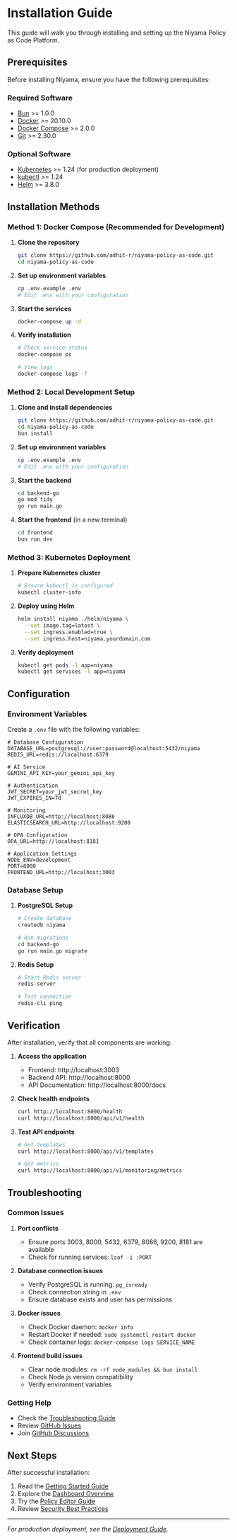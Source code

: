 # Installation Guide

This guide will walk you through installing and setting up the Niyama Policy as Code Platform.

## Prerequisites

Before installing Niyama, ensure you have the following prerequisites:

### Required Software
- [Bun](https://bun.sh) >= 1.0.0
- [Docker](https://docker.com) >= 20.10.0
- [Docker Compose](https://docs.docker.com/compose/) >= 2.0.0
- [Git](https://git-scm.com/) >= 2.30.0

### Optional Software
- [Kubernetes](https://kubernetes.io) >= 1.24 (for production deployment)
- [kubectl](https://kubernetes.io/docs/tasks/tools/) >= 1.24
- [Helm](https://helm.sh/) >= 3.8.0

## Installation Methods

### Method 1: Docker Compose (Recommended for Development)

1. **Clone the repository**
   ```bash
   git clone https://github.com/adhit-r/niyama-policy-as-code.git
   cd niyama-policy-as-code
   ```

2. **Set up environment variables**
   ```bash
   cp .env.example .env
   # Edit .env with your configuration
   ```

3. **Start the services**
   ```bash
   docker-compose up -d
   ```

4. **Verify installation**
   ```bash
   # Check service status
   docker-compose ps
   
   # View logs
   docker-compose logs -f
   ```

### Method 2: Local Development Setup

1. **Clone and install dependencies**
   ```bash
   git clone https://github.com/adhit-r/niyama-policy-as-code.git
   cd niyama-policy-as-code
   bun install
   ```

2. **Set up environment variables**
   ```bash
   cp .env.example .env
   # Edit .env with your configuration
   ```

3. **Start the backend**
   ```bash
   cd backend-go
   go mod tidy
   go run main.go
   ```

4. **Start the frontend** (in a new terminal)
   ```bash
   cd frontend
   bun run dev
   ```

### Method 3: Kubernetes Deployment

1. **Prepare Kubernetes cluster**
   ```bash
   # Ensure kubectl is configured
   kubectl cluster-info
   ```

2. **Deploy using Helm**
   ```bash
   helm install niyama ./helm/niyama \
     --set image.tag=latest \
     --set ingress.enabled=true \
     --set ingress.host=niyama.yourdomain.com
   ```

3. **Verify deployment**
   ```bash
   kubectl get pods -l app=niyama
   kubectl get services -l app=niyama
   ```

## Configuration

### Environment Variables

Create a `.env` file with the following variables:

```env
# Database Configuration
DATABASE_URL=postgresql://user:password@localhost:5432/niyama
REDIS_URL=redis://localhost:6379

# AI Service
GEMINI_API_KEY=your_gemini_api_key

# Authentication
JWT_SECRET=your_jwt_secret_key
JWT_EXPIRES_IN=7d

# Monitoring
INFLUXDB_URL=http://localhost:8086
ELASTICSEARCH_URL=http://localhost:9200

# OPA Configuration
OPA_URL=http://localhost:8181

# Application Settings
NODE_ENV=development
PORT=8000
FRONTEND_URL=http://localhost:3003
```

### Database Setup

1. **PostgreSQL Setup**
   ```bash
   # Create database
   createdb niyama
   
   # Run migrations
   cd backend-go
   go run main.go migrate
   ```

2. **Redis Setup**
   ```bash
   # Start Redis server
   redis-server
   
   # Test connection
   redis-cli ping
   ```

## Verification

After installation, verify that all components are working:

1. **Access the application**
   - Frontend: http://localhost:3003
   - Backend API: http://localhost:8000
   - API Documentation: http://localhost:8000/docs

2. **Check health endpoints**
   ```bash
   curl http://localhost:8000/health
   curl http://localhost:8000/api/v1/health
   ```

3. **Test API endpoints**
   ```bash
   # Get templates
   curl http://localhost:8000/api/v1/templates
   
   # Get metrics
   curl http://localhost:8000/api/v1/monitoring/metrics
   ```

## Troubleshooting

### Common Issues

1. **Port conflicts**
   - Ensure ports 3003, 8000, 5432, 6379, 8086, 9200, 8181 are available
   - Check for running services: `lsof -i :PORT`

2. **Database connection issues**
   - Verify PostgreSQL is running: `pg_isready`
   - Check connection string in `.env`
   - Ensure database exists and user has permissions

3. **Docker issues**
   - Check Docker daemon: `docker info`
   - Restart Docker if needed: `sudo systemctl restart docker`
   - Check container logs: `docker-compose logs SERVICE_NAME`

4. **Frontend build issues**
   - Clear node modules: `rm -rf node_modules && bun install`
   - Check Node.js version compatibility
   - Verify environment variables

### Getting Help

- Check the [Troubleshooting Guide](Troubleshooting)
- Review [GitHub Issues](https://github.com/adhit-r/niyama-policy-as-code/issues)
- Join [GitHub Discussions](https://github.com/adhit-r/niyama-policy-as-code/discussions)

## Next Steps

After successful installation:

1. Read the [Getting Started Guide](Getting-Started)
2. Explore the [Dashboard Overview](Dashboard-Overview)
3. Try the [Policy Editor Guide](Policy-Editor-Guide)
4. Review [Security Best Practices](Security-Best-Practices)

---

*For production deployment, see the [Deployment Guide](Deployment-Guide).*

